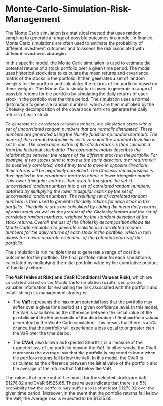 # Monte-Carlo-Simulation-Risk-Management
The Monte Carlo simulation is a statistical method that uses random sampling to generate a range of possible outcomes in a model. In finance, Monte Carlo simulations are often used to estimate the probability of different investment outcomes and to assess the risk associated with different investment strategies.

In this specific model, the Monte Carlo simulation is used to estimate the potential returns of a stock portfolio over a given time period. The model uses historical stock data to calculate the mean returns and covariance matrix of the stocks in the portfolio. It then generates a set of random weights for the portfolio and calculates the returns of the portfolio based on these weights. The Monte Carlo simulation is used to generate a range of possible returns for the portfolio by simulating the daily returns of each stock in the portfolio over the time period. The simulation uses a normal distribution to generate random numbers, which are then multiplied by the Cholesky decomposition of the covariance matrix to generate the daily returns of each stock.

*To generate the correlated random numbers, the simulation starts with a set of uncorrelated random numbers that are normally distributed. These numbers are generated using the NumPy function np.random.normal(). The mean of the normal distribution is set to zero and the standard deviation is set to one. 
The covariance matrix of the stock returns is then calculated from the historical stock data. The covariance matrix describes the relationships between the returns of the different stocks in the portfolio. For example, if two stocks tend to move in the same direction, their returns will be positively correlated, and if they tend to move in opposite directions, their returns will be negatively correlated.
The Cholesky decomposition is then applied to the covariance matrix to obtain a lower triangular matrix. This lower triangular matrix is then used to transform the set of uncorrelated random numbers into a set of correlated random numbers, obtained by multiplying the lower triangular matrix by the set of uncorrelated random numbers.
The resulting set of correlated random numbers is then used to generate the daily returns for each stock in the portfolio. The daily returns are calculated by adding the mean daily returns of each stock, as well as the product of the Cholesky factors and the set of correlated random numbers, weighted by the standard deviation of the stock returns.
Overall, the use of the Cholesky decomposition allows the Monte Carlo simulation to generate realistic and correlated random numbers for the daily returns of each stock in the portfolio, which in turn allows for a more accurate estimation of the potential returns of the portfolio.*

The simulation is run multiple times to generate a range of possible outcomes for the portfolio. The final portfolio value for each simulation is calculated by multiplying the initial portfolio value by the cumulative product of the daily returns.

**The VaR (Value at Risk) and CVaR (Conditional Value at Risk)**, which are calculated based on the Monte Carlo simulation results, can provide valuable information for evaluating the risk associated with the portfolio and establishing risk management strategies.

* The **VaR** represents the maximum potential loss that the portfolio may suffer over a given time period at a given confidence level. In this model, the VaR is calculated as the difference between the initial value of the portfolio and the 5th percentile of the distribution of final portfolio values generated by the Monte Carlo simulation. This means that there is a 5% chance that the portfolio will experience a loss equal to or greater than the VaR over the time period.

* The **CVaR**, also known as Expected Shortfall, is a measure of the expected loss of the portfolio beyond the VaR. In other words, the CVaR represents the average loss that the portfolio is expected to incur when the portfolio returns fall below the VaR. In this model, the CVaR is calculated as the difference between the initial value of the portfolio and the average of the returns that fall below the VaR.

The values that come out of the model for the selected stocks are VaR $1276.82 and CVaR $1525.65. These values indicate that there is a 5% probability that the portfolio may suffer a loss of at least $1276.82 over the given time period. Moreover, in the event that the portfolio returns fall below the VaR, the average loss is expected to be $1525.65.
